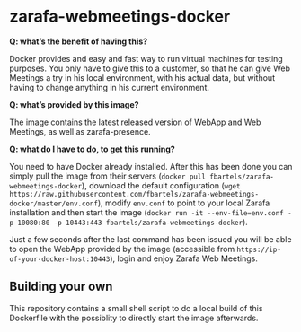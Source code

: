 # zarafa-webmeetings-docker

**Q: what’s the benefit of having this?**

Docker provides and easy and fast way to run virtual machines for testing purposes. You only have to give this to a customer, so that he can give Web Meetings a try in his local environment, with his actual data, but without having to change anything in his current environment. 

**Q: what’s provided by this image?**

The image contains the latest released version of WebApp and Web Meetings, as well as zarafa-presence. 

**Q: what do I have to do, to get this running?**

You need to have Docker already installed. After this has been done you can simply pull the image from their servers (```docker pull fbartels/zarafa-webmeetings-docker```), download the default configuration (```wget https://raw.githubusercontent.com/fbartels/zarafa-webmeetings-docker/master/env.conf```), modify ```env.conf``` to point to your local Zarafa installation and then start the image (```docker run -it --env-file=env.conf -p 10080:80 -p 10443:443 fbartels/zarafa-webmeetings-docker```). 

Just a few seconds after the last command has been issued you will be able to open the WebApp provided by the image (accessible from ```https://ip-of-your-docker-host:10443```), login and enjoy Zarafa Web Meetings.

## Building your own
This repository contains a small shell script to do a local build of this Dockerfile with the possiblity to directly start the image afterwards.
